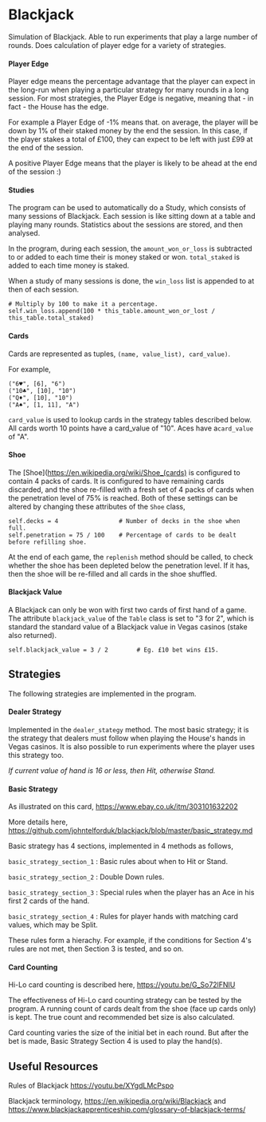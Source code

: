 # Blackjack
Simulation of Blackjack. Able to run experiments that play a large number of rounds. Does calculation of player edge for a variety of strategies.

#### Player Edge

Player edge means the percentage advantage that the player can expect in the long-run when playing a particular strategy for many rounds in a long session. For most strategies, the Player Edge is negative, meaning that - in fact - the House has the edge.

For example a Player Edge of -1% means that. on average, the player will be down by 1% of their staked money by the end the session. In this case, if the player stakes a total of £100, they can expect to be left with just £99 at the end of the session.

A positive Player Edge means that the player is likely to be ahead at the end of the session :)

#### Studies

The program can be used to automatically do a Study, which consists of many sessions of Blackjack. Each session is like sitting down at a table and playing many rounds. Statistics about the sessions are stored, and then analysed.

In the program, during each session, the `amount_won_or_loss` is subtracted to or added to each time their is money staked or won. `total_staked` is added to each time money is staked.

When a study of many sessions is done, the `win_loss` list is appended to at then of each session.
~~~
# Multiply by 100 to make it a percentage.
self.win_loss.append(100 * this_table.amount_won_or_lost / this_table.total_staked)
~~~

#### Cards

Cards are represented as tuples, `(name, value_list), card_value)`.

For example,

~~~
("6♥", [6], "6")
("10♣", [10], "10")
("Q♦", [10], "10")
("A♠", [1, 11], "A")
~~~
`card_value` is used to lookup cards in the strategy tables described below. All cards worth 10 points have a card_value of "10". Aces have a`card_value` of "A".

#### Shoe

The [Shoe](https://en.wikipedia.org/wiki/Shoe_(cards) is configured to contain 4 packs of cards. It is configured to have remaining cards discarded, and the shoe re-filled with a fresh set of 4 packs of cards when the penetration level of 75% is reached. Both of these settings can be altered by changing these attributes of the `Shoe` class,

~~~
self.decks = 4                 # Number of decks in the shoe when full.
self.penetration = 75 / 100    # Percentage of cards to be dealt before refilling shoe.
~~~

At the end of each game, the `replenish` method should be called, to check whether the shoe has been depleted below the penetration level. If it has, then the shoe will be re-filled and all cards in the shoe shuffled.

#### Blackjack Value

A Blackjack can only be won with first two cards of first hand of a game. The attribute `blackjack_value` of the `Table` class is set to "3 for 2", which is standard the standard value of a Blackjack value in Vegas casinos (stake also returned). 
~~~
self.blackjack_value = 3 / 2        # Eg. £10 bet wins £15.
~~~

## Strategies

The following strategies are implemented in the program.

#### Dealer Strategy

Implemented in the `dealer_stategy` method. The most basic strategy; it is the strategy that dealers must follow when playing the House's hands in Vegas casinos. It is also possible to run experiments where the player uses this strategy too.

_If current value of hand is 16 or less, then Hit, otherwise Stand._

#### Basic Strategy

As illustrated on this card,
https://www.ebay.co.uk/itm/303101632202

More details here,
https://github.com/johntelforduk/blackjack/blob/master/basic_strategy.md

Basic strategy has 4 sections, implemented in 4 methods as follows,

`basic_strategy_section_1` : Basic rules about when to Hit or Stand.

`basic_strategy_section_2` : Double Down rules.

`basic_strategy_section_3` : Special rules when the player has an Ace in his first 2 cards of the hand.

`basic_strategy_section_4` : Rules for player hands with matching card values, which may be Split.

These rules form a hierachy. For example, if the conditions for Section 4's rules are not met, then Section 3 is tested, and so on.

#### Card Counting

Hi-Lo card counting is described here, https://youtu.be/G_So72lFNIU

The effectiveness of Hi-Lo card counting strategy can be tested by the program. A running count of cards dealt from the shoe (face up cards only) is kept. The true count and recommended bet size is also calculated.

Card counting varies the size of the initial bet in each round. But after the bet is made, Basic Strategy Section 4 is used to play the hand(s).

## Useful Resources
Rules of Blackjack https://youtu.be/XYgdLMcPspo

Blackjack terminology, https://en.wikipedia.org/wiki/Blackjack and https://www.blackjackapprenticeship.com/glossary-of-blackjack-terms/
